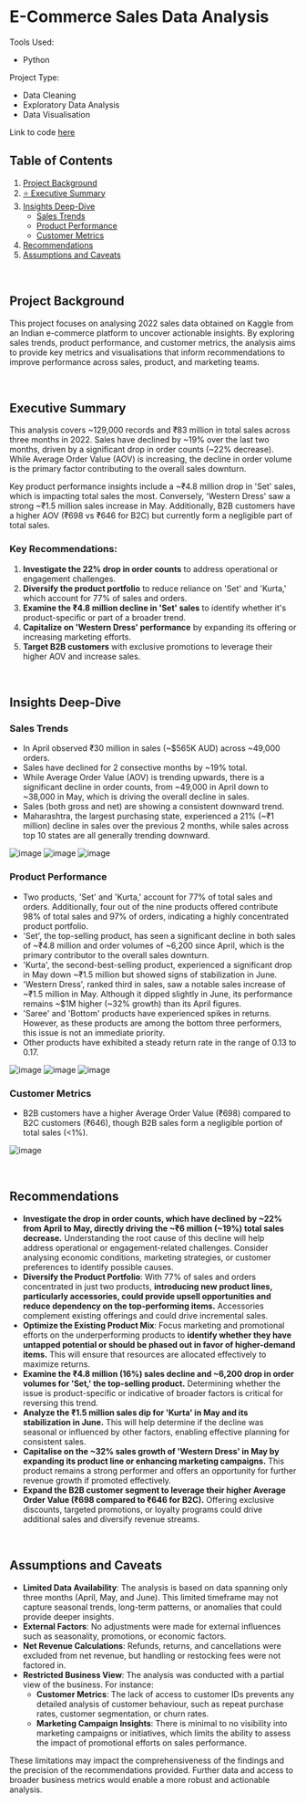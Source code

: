 # **E-Commerce Sales Data Analysis**

Tools Used: 
* Python

Project Type:
* Data Cleaning
* Exploratory Data Analysis
* Data Visualisation

Link to code [here](https://github.com/jamesschepis/E-Commerce_Sales_Data_Analysis/blob/3499d1d7e38322cd73146f348482034edb76d53d/KaggleProject.ipynb)

## **Table of Contents**
1. [Project Background](#project-background)  
2. [⭐ Executive Summary](#executive-summary)  
3. [Insights Deep-Dive](#insights-deep-dive)  
   - [Sales Trends](#sales-trends)  
   - [Product Performance](#product-performance)  
   - [Customer Metrics](#customer-metrics)  
4. [Recommendations](#recommendations)  
5. [Assumptions and Caveats](#assumptions-and-caveats)  

<br>

## **Project Background**
This project focuses on analysing 2022 sales data obtained on Kaggle from an Indian e-commerce platform to uncover actionable insights. By exploring sales trends, product performance, and customer metrics, the analysis aims to provide key metrics and visualisations that inform recommendations to improve performance across sales, product, and marketing teams.

<br>

## **Executive Summary**
This analysis covers ~129,000 records and ₹83 million in total sales across three months in 2022. Sales have declined by ~19% over the last two months, driven by a significant drop in order counts (~22% decrease). While Average Order Value (AOV) is increasing, the decline in order volume is the primary factor contributing to the overall sales downturn.

Key product performance insights include a ~₹4.8 million drop in 'Set' sales, which is impacting total sales the most. Conversely, 'Western Dress' saw a strong ~₹1.5 million sales increase in May. Additionally, B2B customers have a higher AOV (₹698 vs ₹646 for B2C) but currently form a negligible part of total sales.

### Key Recommendations:
1. **Investigate the 22% drop in order counts** to address operational or engagement challenges.
2. **Diversify the product portfolio** to reduce reliance on 'Set' and 'Kurta,' which account for 77% of sales and orders.
3. **Examine the ₹4.8 million decline in 'Set' sales** to identify whether it's product-specific or part of a broader trend.
4. **Capitalize on 'Western Dress' performance** by expanding its offering or increasing marketing efforts.
5. **Target B2B customers** with exclusive promotions to leverage their higher AOV and increase sales.

<br>

## **Insights Deep-Dive**

### **Sales Trends**
- In April observed ₹30 million in sales (~$565K AUD) across ~49,000 orders.
- Sales have declined for 2 consective months by ~19% total.
- While Average Order Value (AOV) is trending upwards, there is a significant decline in order counts, from ~49,000 in April down to ~38,000 in May, which is driving the overall decline in sales.
- Sales (both gross and net) are showing a consistent downward trend.
- Maharashtra, the largest purchasing state, experienced a 21% (~₹1 million) decline in sales over the previous 2 months, while sales across top 10 states are all generally trending downward.

![image](https://github.com/user-attachments/assets/e94d0a88-aaa3-45ca-ac7f-881fc03653e1)
![image](https://github.com/user-attachments/assets/008f295e-5c52-4ab5-969e-a73785f3d843)
![image](https://github.com/user-attachments/assets/d2f3efee-d241-4a36-8031-f7cd02a4d122)


### **Product Performance**
- Two products, 'Set' and 'Kurta,' account for 77% of total sales and orders. Additionally, four out of the nine products offered contribute 98% of total sales and 97% of orders, indicating a highly concentrated product portfolio.
- 'Set', the top-selling product, has seen a significant decline in both sales of ~₹4.8 million and order volumes of ~6,200 since April, which is the primary contributor to the overall sales downturn.
- 'Kurta', the second-best-selling product, experienced a significant drop in May down ~₹1.5 million but showed signs of stabilization in June.
- 'Western Dress', ranked third in sales, saw a notable sales increase of ~₹1.5 million in May. Although it dipped slightly in June, its performance remains ~$1M higher (~32% growth) than its April figures.
- 'Saree' and 'Bottom' products have experienced spikes in returns. However, as these products are among the bottom three performers, this issue is not an immediate priority.
- Other products have exhibited a steady return rate in the range of 0.13 to 0.17.

![image](https://github.com/user-attachments/assets/eeef8bb7-bd1a-4c90-ba46-cc46222bf463)
![image](https://github.com/user-attachments/assets/2c47425a-b29f-46d2-9341-f2ae665620f1)
![image](https://github.com/user-attachments/assets/28539219-ef77-46d3-8279-8cdbb3805a38)

### **Customer Metrics**
- B2B customers have a higher Average Order Value (₹698) compared to B2C customers (₹646), though B2B sales form a negligible portion of total sales (<1%). 

![image](https://github.com/user-attachments/assets/ec5b802d-6fc7-4157-9e02-0c746b2e5198)

<br>

## **Recommendations**
- **Investigate the drop in order counts, which have declined by ~22% from April to May, directly driving the ~₹6 million (~19%) total sales decrease.** Understanding the root cause of this decline will help address operational or engagement-related challenges. Consider analysing economic conditions, marketing strategies, or customer preferences to identify possible causes.
- **Diversify the Product Portfolio**: With 77% of sales and orders concentrated in just two products, **introducing new product lines, particularly accessories, could provide upsell opportunities and reduce dependency on the top-performing items.** Accessories complement existing offerings and could drive incremental sales.
- **Optimize the Existing Product Mix**: Focus marketing and promotional efforts on the underperforming products to **identify whether they have untapped potential or should be phased out in favor of higher-demand items.** This will ensure that resources are allocated effectively to maximize returns.
- **Examine the ₹4.8 million (16%) sales decline and ~6,200 drop in order volumes for 'Set,' the top-selling product.** Determining whether the issue is product-specific or indicative of broader factors is critical for reversing this trend.
- **Analyze the ₹1.5 million sales dip for 'Kurta' in May and its stabilization in June.** This will help determine if the decline was seasonal or influenced by other factors, enabling effective planning for consistent sales.
- **Capitalise on the ~32% sales growth of 'Western Dress' in May by expanding its product line or enhancing marketing campaigns.** This product remains a strong performer and offers an opportunity for further revenue growth if promoted effectively.
- **Expand the B2B customer segment to leverage their higher Average Order Value (₹698 compared to ₹646 for B2C).** Offering exclusive discounts, targeted promotions, or loyalty programs could drive additional sales and diversify revenue streams. 

<br>

## **Assumptions and Caveats**
- **Limited Data Availability**: The analysis is based on data spanning only three months (April, May, and June). This limited timeframe may not capture seasonal trends, long-term patterns, or anomalies that could provide deeper insights.
- **External Factors**: No adjustments were made for external influences such as seasonality, promotions, or economic factors.  
- **Net Revenue Calculations**: Refunds, returns, and cancellations were excluded from net revenue, but handling or restocking fees were not factored in.
- **Restricted Business View**: The analysis was conducted with a partial view of the business. For instance:
  - **Customer Metrics**: The lack of access to customer IDs prevents any detailed analysis of customer behaviour, such as repeat purchase rates, customer segmentation, or churn rates.
  - **Marketing Campaign Insights**: There is minimal to no visibility into marketing campaigns or initiatives, which limits the ability to assess the impact of promotional efforts on sales performance.

These limitations may impact the comprehensiveness of the findings and the precision of the recommendations provided. Further data and access to broader business metrics would enable a more robust and actionable analysis.
 



